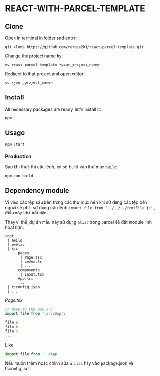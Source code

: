 # REACT-WITH-PARCEL-TEMPLATE

## Clone
Open in terminal in folder and enter:
```
git clone https://github.com/reytee2k1/react-parcel-template.git
```

Change the project name by:
```
mv react-parcel-template <your_project_name>
```

Redirect to that project and open editor:
```
cd <your_project_name>
```

## Install
All necessary packages are ready, let's install it:
```
npm i
```


## Usage

```
npm start
```

### Production
Sau khi thực thi câu lệnh, nó sẽ build vào thư mục `build`:
```
npm run build
```

## Dependency module
Vì việc các tệp sâu bên trong các thư mục nên khi sử dụng các tệp bên ngoài sẽ phải sử dụng câu lệnh `import file from '../../../rootFile.js'` , điều này khá bất tiện.  

Thay vì thế, dự án mẫu này sử dụng `alias` trong parcel để đặt module linh hoạt hơn:
```
root
 | build
 | public
 | src
    | pages
       | Page.tsx
       | index.ts
       | ...
    | components
       | Input.tsx
    | App.tsx
    | ...
 | tsconfig.json
 | ...
```

_Page.tsx_
```ts
// Nhập từ thư mục src
import file from ':src/App';

file.a
file.b
file.c
...
```
Like
```ts
import file from '../App'
```
Nếu muốn thêm hoặc chỉnh sửa `alilas` hãy vào package.json và tsconfig.json
